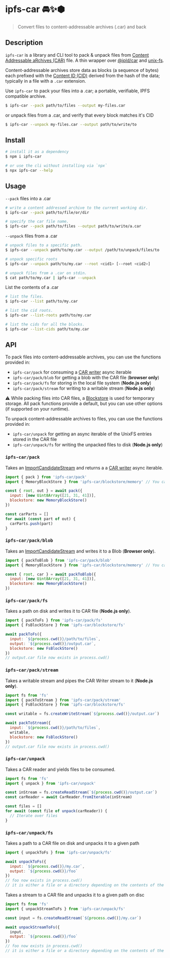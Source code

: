 # ipfs-car 🚘✨⬢

> Convert files to content-addressable archives (.car) and back

## Description

`ipfs-car` is a library and CLI tool to pack & unpack files from [Content Addressable aRchives (CAR)](https://github.com/ipld/specs/blob/master/block-layer/content-addressable-archives.md) file. A thin wrapper over [@ipld/car](https://github.com/ipld/js-car) and [unix-fs](https://github.com/ipfs/js-ipfs-unixfs).

Content-addressable archives store data as blocks (a sequence of bytes) each prefixed with the [Content ID (CID)](https://docs.ipfs.io/concepts/content-addressing/) derived from the hash of the data; typically in a file with a `.car` extension.

Use `ipfs-car` to pack your files into a .car; a portable, verifiable, IPFS compatible archive.

```sh
$ ipfs-car --pack path/to/files --output my-files.car
```

or unpack files from a .car, and verify that every block matches it's CID

```sh
$ ipfs-car --unpack my-files.car --output path/to/write/to
```

## Install

```sh
# install it as a dependency
$ npm i ipfs-car

# or use the cli without installing via `npx`
$ npx ipfs-car --help
```

## Usage

`--pack` files into a .car

```sh
# write a content addressed archive to the current working dir.
$ ipfs-car --pack path/to/file/or/dir

# specify the car file name.
$ ipfs-car --pack path/to/files --output path/to/write/a.car
```

`--unpack` files from a .car

```sh
# unpack files to a specific path.
$ ipfs-car --unpack path/to/my.car --output /path/to/unpack/files/to

# unpack specific roots
$ ipfs-car --unpack path/to/my.car --root <cid1> [--root <cid2>]

# unpack files from a .car on stdin.
$ cat path/to/my.car | ipfs-car --unpack
```

List the contents of a .car

```sh
# list the files.
$ ipfs-car --list path/to/my.car

# list the cid roots.
$ ipfs-car --list-roots path/to/my.car

# list the cids for all the blocks.
$ ipfs-car --list-cids path/to/my.car
```

## API

To pack files into content-addressable archives, you can use the functions provided in:
- `ipfs-car/pack` for consuming a [CAR writer](https://github.com/ipld/js-car#carwriter) async iterable
- `ipfs-car/pack/blob` for getting a blob with the CAR file (**browser only**)
- `ipfs-car/pack/fs` for storing in the local file system (**Node.js only**)
- `ipfs-car/pack/stream` for writing to a writable stream (**Node.js only**)

⚠️ While packing files into CAR files, a [Blockstore](./src/blockstore) is used for temporary storage. All pack functions provide a default, but you can use other options (if supported on your runtime).

To unpack content-addressable archives to files, you can use the functions provided in:

- `ipfs-car/unpack` for getting an async iterable of the UnixFS entries stored in the CAR file
- `ipfs-car/unpack/fs` for writing the unpacked files to disk (**Node.js only**)

### `ipfs-car/pack`

Takes an [ImportCandidateStream](https://github.com/ipfs/js-ipfs/blob/master/packages/ipfs-core-types/src/utils.d.ts#L27) and returns a a [CAR writer](https://github.com/ipld/js-car#carwriter) async iterable.

```js
import { pack } from 'ipfs-car/pack'
import { MemoryBlockStore } from 'ipfs-car/blockstore/memory' // You can also use the `level-blockstore` module

const { root, out } = await pack({
  input: [new Uint8Array([21, 31, 41])],
  blockstore: new MemoryBlockStore()
})

const carParts = []
for await (const part of out) {
  carParts.push(part)
}
```

### `ipfs-car/pack/blob`

Takes an [ImportCandidateStream](https://github.com/ipfs/js-ipfs/blob/master/packages/ipfs-core-types/src/utils.d.ts#L27) and writes it to a Blob (**Browser only**).

```js
import { packToBlob } from 'ipfs-car/pack/blob'
import { MemoryBlockStore } from 'ipfs-car/blockstore/memory' // You can also use the `level-blockstore` module

const { root, car } = await packToBlob({
  input: [new Uint8Array([21, 31, 41])],
  blockstore: new MemoryBlockStore()
})
```

### `ipfs-car/pack/fs`

Takes a path on disk and writes it to CAR file (**Node.js only**).

```js
import { packToFs } from 'ipfs-car/pack/fs'
import { FsBlockStore } from 'ipfs-car/blockstore/fs'

await packToFs({
  input: `${process.cwd()}/path/to/files`,
  output: `${process.cwd()}/output.car`,
  blockstore: new FsBlockStore()
})
// output.car file now exists in process.cwd()
```

### `ipfs-car/pack/stream`

Takes a writable stream and pipes the CAR Writer stream to it (**Node.js only**).

```js
import fs from 'fs'
import { packToStream } from 'ipfs-car/pack/stream'
import { FsBlockStore } from 'ipfs-car/blockstore/fs'

const writable = fs.createWriteStream(`${process.cwd()}/output.car`)

await packToStream({
  input: `${process.cwd()}/path/to/files`,
  writable,
  blockstore: new FsBlockStore()
})
// output.car file now exists in process.cwd()
```

### `ipfs-car/unpack`

Takes a CAR reader and yields files to be consumed.

```js
import fs from 'fs'
import { unpack } from 'ipfs-car/unpack'

const inStream = fs.createReadStream(`${process.cwd()}/output.car`)
const carReader = await CarReader.fromIterable(inStream)

const files = []
for await (const file of unpack(carReader)) {
  // Iterate over files
}
```

### `ipfs-car/unpack/fs`

Takes a path to a CAR file on disk and unpacks it to a given path

```js
import { unpackToFs } from 'ipfs-car/unpack/fs'

await unpackToFs({
  input: `${process.cwd()}/my.car`,
  output: `${process.cwd()}/foo`
})
// foo now exists in process.cwd()
// it is either a file or a directory depending on the contents of the .car
```

Takes a stream to a CAR file and unpacks it to a given path on disc

```js
import fs from 'fs'
import { unpackStreamToFs } from 'ipfs-car/unpack/fs'

const input = fs.createReadStream(`${process.cwd()}/my.car`)

await unpackStreamToFs({
  input,
  output: `${process.cwd()}/foo`
})
// foo now exists in process.cwd()
// it is either a file or a directory depending on the contents of the .car
```
